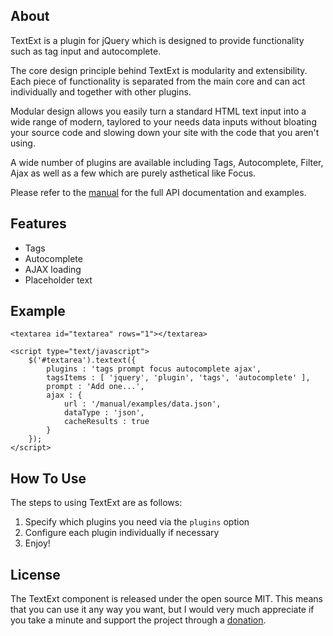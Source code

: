 ## About

TextExt is a plugin for jQuery which is designed to provide functionality such
as tag input and autocomplete.

The core design principle behind TextExt is modularity and extensibility. Each
piece of functionality is separated from the main core and can act individually
and together with other plugins.

Modular design allows you easily turn a standard HTML text input into a wide range
of modern, taylored to your needs data inputs without bloating your source code and
slowing down your site with the code that you aren't using.

A wide number of plugins are available including Tags, Autocomplete, Filter, Ajax
as well as a few which are purely asthetical like Focus.

Please refer to the [manual] for the full API documentation and examples.

## Features

* Tags
* Autocomplete
* AJAX loading
* Placeholder text

## Example

    <textarea id="textarea" rows="1"></textarea>

    <script type="text/javascript">
        $('#textarea').textext({
            plugins : 'tags prompt focus autocomplete ajax',
            tagsItems : [ 'jquery', 'plugin', 'tags', 'autocomplete' ],
            prompt : 'Add one...',
            ajax : {
                url : '/manual/examples/data.json',
                dataType : 'json',
                cacheResults : true
            }
        });
    </script>

## How To Use

The steps to using TextExt are as follows:

1. Specify which plugins you need via the `plugins` option
2. Configure each plugin individually if necessary
3. Enjoy!

## License

The TextExt component is released under the open source MIT. This means that you
can use it any way you want, but I would very much appreciate if you take a minute
and support the project through a [donation].

[manual]: http://textextjs.com/manual/index.html
[donation]: http://textextjs.com/donate.html

